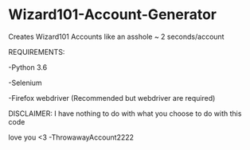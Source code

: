 # Wizard101-Account-Generator

Creates Wizard101 Accounts like an asshole ~ 2 seconds/account

REQUIREMENTS:

  -Python 3.6
  
  -Selenium
  
  -Firefox webdriver (Recommended but webdriver are required)



DISCLAIMER: I have nothing to do with what you choose to do with this code

love you <3
-ThrowawayAccount2222
